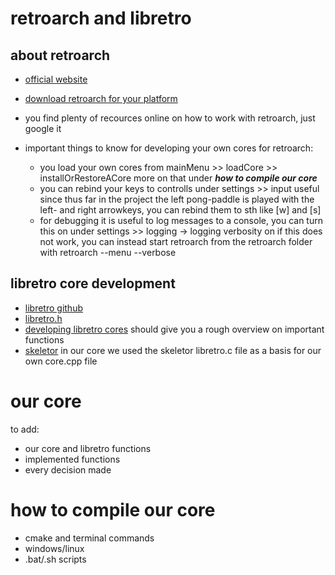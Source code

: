 # retroarch and libretro
## about retroarch
- [official website](https://www.retroarch.com/)
- [download retroarch for your platform](https://www.retroarch.com/?page=platforms)
- you find plenty of recources online on how to work with retroarch, just google it

- important things to know for developing your own cores for retroarch:
  - you load your own cores from mainMenu >> loadCore >> installOrRestoreACore
    more on that under _**how to compile our core**_
  - you can rebind your keys to controlls under settings >> input
    useful since thus far in the project the left pong-paddle is played with the left- and right arrowkeys, you can rebind them to sth like [w] and [s]
  - for debugging it is useful to log messages to a console, you can turn this on under settings >> logging -> logging verbosity on
    if this does not work, you can instead start retroarch from the retroarch folder with
    retroarch --menu --verbose

## libretro core development 
- [libretro github](https://github.com/libretro)
- [libretro.h](https://github.com/libretro/libretro-common/blob/master/include/libretro.h)
- [developing libretro cores](https://docs.libretro.com/development/cores/developing-cores/)
  should give you a rough overview on important functions
- [skeletor](https://github.com/libretro/skeletor)
  in our core we used the skeletor libretro.c file as a basis for our own core.cpp file

# our core
to add:
- our core and libretro functions
- implemented functions
- every decision made 
    
# how to compile our core
- cmake and terminal commands 
- windows/linux 
- .bat/.sh scripts 
